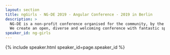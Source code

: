 ```yaml
---
layout: section
title: ngGirls - NG-DE 2019 - Angular Conference - 2019 in Berlin
description: >
  NG-DE is a non-profit conference organised for the community, by the community.
  We create an open, diverse and welcoming conference with fantastic speakers and a warm and friendly environment. 
speaker_id: ng-girls
---
```


{% include speaker.html speaker_id=page.speaker_id %}

